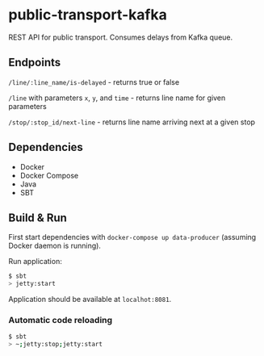 # public-transport-kafka
REST API for public transport. Consumes delays from Kafka queue.

## Endpoints ##

`/line/:line_name/is-delayed` - returns true or false

`/line` with parameters `x`, `y`, and `time` - returns line name for given parameters

`/stop/:stop_id/next-line` - returns line name arriving next at a given stop

## Dependencies ##

- Docker
- Docker Compose
- Java
- SBT

## Build & Run ##

First start dependencies with `docker-compose up data-producer` (assuming Docker daemon is running).

Run application:
```sh
$ sbt
> jetty:start
```

Application should be available at `localhot:8081`.

### Automatic code reloading ###
```sh
$ sbt
> ~;jetty:stop;jetty:start
```

